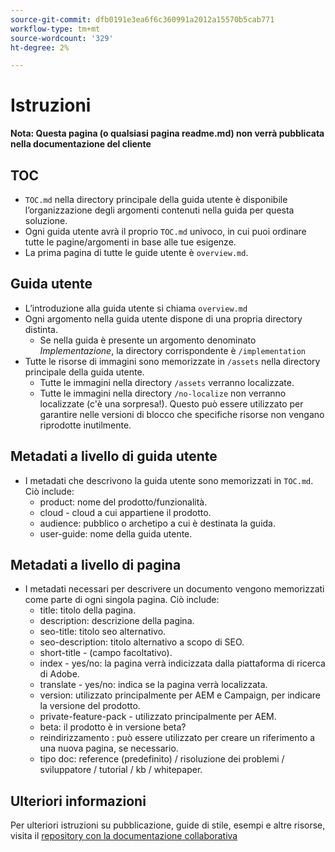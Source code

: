 ```yaml
---
source-git-commit: dfb0191e3ea6f6c360991a2012a15570b5cab771
workflow-type: tm+mt
source-wordcount: '329'
ht-degree: 2%

---
```

# Istruzioni

**Nota: Questa pagina (o qualsiasi pagina readme.md) non verrà pubblicata nella documentazione del cliente**

## TOC

+ `TOC.md` nella directory principale della guida utente è disponibile l’organizzazione degli argomenti contenuti nella guida per questa soluzione.
+ Ogni guida utente avrà il proprio `TOC.md` univoco, in cui puoi ordinare tutte le pagine/argomenti in base alle tue esigenze.
+ La prima pagina di tutte le guide utente è `overview.md`.

## Guida utente

+ L’introduzione alla guida utente si chiama `overview.md`
+ Ogni argomento nella guida utente dispone di una propria directory distinta.
   + Se nella guida è presente un argomento denominato *Implementazione*, la directory corrispondente è `/implementation`
+ Tutte le risorse di immagini sono memorizzate in `/assets` nella directory principale della guida utente.
   + Tutte le immagini nella directory `/assets` verranno localizzate.
   + Tutte le immagini nella directory `/no-localize` non verranno localizzate (c&#39;è una sorpresa!). Questo può essere utilizzato per garantire nelle versioni di blocco che specifiche risorse non vengano riprodotte inutilmente.

## Metadati a livello di guida utente

+ I metadati che descrivono la guida utente sono memorizzati in `TOC.md`. Ciò include:
   + product: nome del prodotto/funzionalità.
   + cloud - cloud a cui appartiene il prodotto.
   + audience: pubblico o archetipo a cui è destinata la guida.
   + user-guide: nome della guida utente.

## Metadati a livello di pagina

+ I metadati necessari per descrivere un documento vengono memorizzati come parte di ogni singola pagina. Ciò include:
   + title: titolo della pagina.
   + description: descrizione della pagina.
   + seo-title: titolo seo alternativo.
   + seo-description: titolo alternativo a scopo di SEO.
   + short-title - (campo facoltativo).
   + index - yes/no: la pagina verrà indicizzata dalla piattaforma di ricerca di Adobe.
   + translate - yes/no: indica se la pagina verrà localizzata.
   + version: utilizzato principalmente per AEM e Campaign, per indicare la versione del prodotto.
   + private-feature-pack - utilizzato principalmente per AEM.
   + beta: il prodotto è in versione beta?
   + reindirizzamento : può essere utilizzato per creare un riferimento a una nuova pagina, se necessario.
   + tipo doc: reference (predefinito) / risoluzione dei problemi / sviluppatore / tutorial / kb / whitepaper.

## Ulteriori informazioni

Per ulteriori istruzioni su pubblicazione, guide di stile, esempi e altre risorse, visita il [repository con la documentazione collaborativa](https://git.corp.adobe.com/AdobeDocs/collaborative-doc-instructions)
